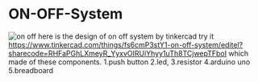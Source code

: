 # ON-OFF-System
![on off](https://user-images.githubusercontent.com/108452991/181660954-155bc56d-972b-45ad-a125-9f11d3190ec8.png)
here is the design of on off system by tinkercad try it https://www.tinkercad.com/things/fs6cmP3stY1-on-off-system/editel?sharecode=RHFaPGhLXmeyR_YyxvOIRUiYhyy1uTh8TCjwepTFboI
which made of these components.
1.push button 
2.led, 
3.resistor
4.arduino uno 
5.breadboard
